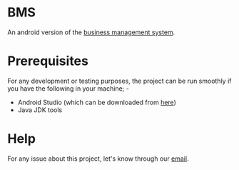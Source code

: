 # BMS
An android version of the [business management system](https://github.com/mrblack360/Business-Management-System).

# Prerequisites
For any development or testing purposes, the project can be run smoothly if you have the following in your machine; -
- Android Studio (which can be downloaded from [here](https://developer.android.com/studio))
- Java JDK tools

# Help
For any issue about this project, let's know through our [email](mailto:raphaelraphaelmm@gmail.com).
